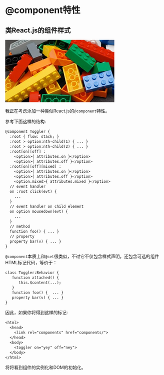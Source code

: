 # @component特性

## 类React.js的组件样式

<p><img src="../imgs/legos.jpg" alt="legos" width="349" height="200" class="aligncenter size-full wp-image-48426" /></p>
<p>我正在考虑添加一种类似React.js的<code>@component</code>特性。</p>
    <p>参考下面这样的结构:</p>
    <pre v-pre><code>@component Toggler {
  :root { flow: stack; }
  :root &gt; option:nth-child(1) { ... }
  :root &gt; option:nth-child(2) { ... }
  :root[on][off] :
    &lt;option&gt;{ attributes.on }&lt;/option&gt; 
    &lt;option&gt;{ attributes.off }&lt;/option&gt; 
  :root[on][off][mixed] :
    &lt;option&gt;{ attributes.on }&lt;/option&gt; 
    &lt;option&gt;{ attributes.off }&lt;/option&gt; 
    &lt;option.mixed&gt;{ attributes.mixed }&lt;/option&gt; 
  // event handler 
  on :root click(evt) {
    ...
  }  
  // event handler on child element
  on option mousedown(evt) {
    ...
  }  
  // method  
  function foo() { ... }
  // property  
  property bar(v) { ... }
}</code></pre>
    <p><code>@component</code>本质上和<code>@set</code>很类似，不过它不仅包含样式声明，还包含可选的组件HTML标记代码，等价于：</p>
    <pre v-pre><code>class Toggler:Behavior { 
   function attached() {
      this.$content(...); 
   }
   function foo() {  ... }
   property bar(v) { ... }
}</code></pre>
    <p>因此，如果你将得到这样的标记:</p>
    <pre v-pre><code>&lt;html> 
  &lt;head>
    &lt;link rel="components" href="components/">
  &lt;/head>
  &lt;body>
    &lt;toggler on="yey" off="ney">
  &lt;/body>
&lt;/html></code></pre>
    <p>将将看到组件的实例化和DOM的初始化。</p>
  </div>